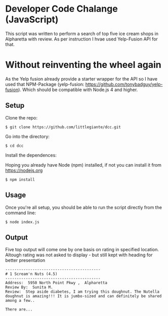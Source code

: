 # Developer Code Chalange (JavaScript)

This script was written to perform a search of top five ice cream shops in Alpharetta with review. As per instruction I hvae used Yelp-Fusion API for that.

# Without reinventing the wheel again
As the Yelp fusion already provide a starter wrapper for the API so I have used that NPM-Package (yelp-fusion: https://github.com/tonybadguy/yelp-fusion). Which should be compatible with Node.js 4 and higher.

## Setup

Clone the repo:

```
$ git clone https://github.com/littlegiante/dcc.git
```

Go into the directory:

```
$ cd dcc
```

Install the dependences:

Hoping you already have Node (npm) installed, if not you can install it from https://nodejs.org

```
$ npm install
```

## Usage

Once you're all setup, you should be able to run the script directly from the command line:

```
$ node index.js
```

## Output

Five top output will come one by one basis on rating in specified location.
Altough rating was not asked to display - but still kept with heading for better presentation

```
------------------------------------------
# 1 Scream'n Nuts (4.5) 
------------------------------------------
Address:  5950 North Point Pkwy ,  Alpharetta
Review By:  Sunita M.
Review:  Step aside diabetes, I am trying this doughnut. The Nutella doughnut is amazing!!! It is jumbo-sized and can definitely be shared among a few.. 

There are...
```